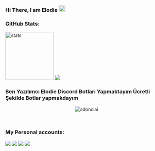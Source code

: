### Hi There, I am  Elodie <img src="https://media.giphy.com/media/Q7LHmoFwVP6Yc1swZs/giphy.gif" height="20px"></h2>


<h3 align="left">GitHub Stats:</h3>
<p align="left">
   <img src="https://github-readme-stats.vercel.app/api?username=Elodiejs&theme=dark&show_icons=truet" width="%100" height="150px" alt="stats" />
   <img src="https://github-readme-stats.vercel.app/api/top-langs/?username=Elodiejs&layout=compact&theme=dark&show_icons=tru" />

### Ben Yazılımcı Elodie Discord Botları Yapmaktayım Ücretli Şekilde Botlar yapmakdayım

<p align="center"> <img src="https://komarev.com/ghpvc/?username=adonciai" alt="adonciai" /> </p>
<br />
<p align="center">
<h3>My Personal accounts:</h3>
<a href="https://discord.com/users/719458133617147986" target"blank_"><img src="https://img.shields.io/badge/Discord%20-7289DA.svg?&style=for-the-badge&logo=discord&logoColor=white"></a>
<a href="https://www.youtube.com/channel/UCKJ2owFsevygkJjw0nBVYzQ" target"blank_"><img src="https://img.shields.io/badge/youtube%20-ff0000.svg?&style=for-the-badge&logo=youtube&logoColor=white"></a>
<a href="https://discord.gg/https://discord.gg/h6vErsKxrh" target"blank_"><img src="https://img.shields.io/badge/Discord%20-7289DA.svg?&style=for-the-badge&logo=discord&logoColor=w   hite"></a>
  <a href="https://open.spotify.com/user/31njk35vtoyg52zcfez74mul3xvm" target"blank_"><img src="https://img.shields.io/badge/Spotify%20-1ed760.svg?&style=for-the-badge&logo=spotify&logoColor=white"></a>

